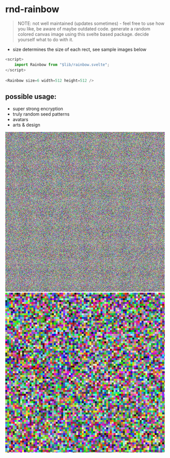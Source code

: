 # rnd-rainbow
> NOTE: not well maintained (updates sometimes) - feel free to use how you like, be aware of maybe outdated code.
generate a random colored canvas image using this svelte based package. decide yourself what to do with it.

- size determines the size of each rect, see sample images below

```js
<script>
    import Rainbow from "$lib/rainbow.svelte";
</script>

<Rainbow size=6 width=512 height=512 />
```

## possible usage:
- super strong encryption
- truly random seed patterns
- avatars
- arts & design

![sample1](https://github.com/magicbyt3/rainbow/blob/master/sample1.png)  
![sample2](https://github.com/magicbyt3/rainbow/blob/master/sample2.png)
